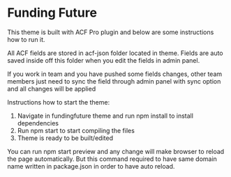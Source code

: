 # Funding Future

This theme is built with ACF Pro plugin and below are some instructions how to run it.

All ACF fields are stored in acf-json folder located in theme. 
Fields are auto saved inside off this folder when you edit the fields in admin panel.

If you work in team and you have pushed some fields changes, other team members just need to sync the field through admin panel with sync option and all changes will be applied

Instructions how to start the theme:
1. Navigate in fundingfuture theme and run npm install to install dependencies
2. Run npm start to start compiling the files
3. Theme is ready to be built/edited

You can run npm start preview and any change will make browser to reload the page automatically. 
But this command required to have same domain name written in package.json in order to have auto reload.